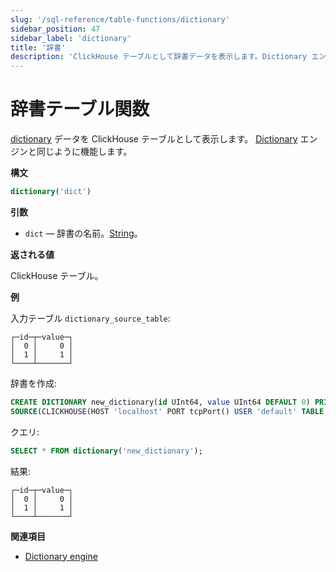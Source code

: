 ```yaml
---
slug: '/sql-reference/table-functions/dictionary'
sidebar_position: 47
sidebar_label: 'dictionary'
title: '辞書'
description: 'ClickHouse テーブルとして辞書データを表示します。Dictionary エンジンと同様に機能します。'
---
```



# 辞書テーブル関数

[dictionary](../../sql-reference/dictionaries/index.md) データを ClickHouse テーブルとして表示します。 [Dictionary](../../engines/table-engines/special/dictionary.md) エンジンと同じように機能します。

**構文**

``` sql
dictionary('dict')
```

**引数**

- `dict` — 辞書の名前。[String](../../sql-reference/data-types/string.md)。

**返される値**

ClickHouse テーブル。

**例**

入力テーブル `dictionary_source_table`:

``` text
┌─id─┬─value─┐
│  0 │     0 │
│  1 │     1 │
└────┴───────┘
```

辞書を作成:

``` sql
CREATE DICTIONARY new_dictionary(id UInt64, value UInt64 DEFAULT 0) PRIMARY KEY id
SOURCE(CLICKHOUSE(HOST 'localhost' PORT tcpPort() USER 'default' TABLE 'dictionary_source_table')) LAYOUT(DIRECT());
```

クエリ:

``` sql
SELECT * FROM dictionary('new_dictionary');
```

結果:

``` text
┌─id─┬─value─┐
│  0 │     0 │
│  1 │     1 │
└────┴───────┘
```

**関連項目**

- [Dictionary engine](/engines/table-engines/special/dictionary)
